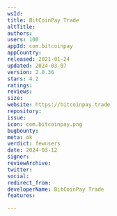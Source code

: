 ```yaml
---
wsId: 
title: BitCoinPay Trade
altTitle: 
authors: 
users: 100
appId: com.bitcoinpay
appCountry: 
released: 2021-01-24
updated: 2024-03-07
version: 2.0.36
stars: 4.2
ratings: 
reviews: 
size: 
website: https://bitcoinpay.trade
repository: 
issue: 
icon: com.bitcoinpay.png
bugbounty: 
meta: ok
verdict: fewusers
date: 2024-03-12
signer: 
reviewArchive: 
twitter: 
social: 
redirect_from: 
developerName: BitCoinPay Trade
features: 

---
```



